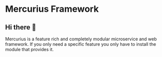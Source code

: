 # Mercurius Framework
## Hi there 👋
Mercurius is a feature rich and completely modular microservice and web framework.
If you only need a specific feature you only have to install the module that provides it.
